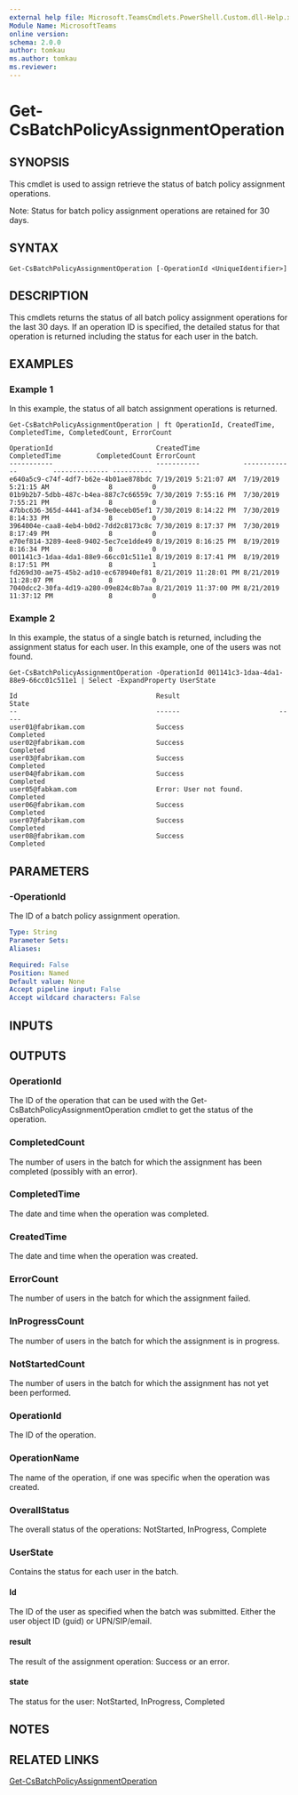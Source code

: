 ```yaml
---
external help file: Microsoft.TeamsCmdlets.PowerShell.Custom.dll-Help.xml
Module Name: MicrosoftTeams
online version:
schema: 2.0.0
author: tomkau
ms.author: tomkau
ms.reviewer:
---
```


# Get-CsBatchPolicyAssignmentOperation

## SYNOPSIS
This cmdlet is used to assign retrieve the status of batch policy assignment operations.

Note: Status for batch policy assignment operations are retained for 30 days.

## SYNTAX

```
Get-CsBatchPolicyAssignmentOperation [-OperationId <UniqueIdentifier>]
```

## DESCRIPTION
This cmdlets returns the status of all batch policy assignment operations for the last 30 days.  If an operation ID is specified, the detailed status for that operation is returned including the status for each user in the batch.

## EXAMPLES

### Example 1
In this example, the status of all batch assignment operations is returned.

```
Get-CsBatchPolicyAssignmentOperation | ft OperationId, CreatedTime, CompletedTime, CompletedCount, ErrorCount

OperationId                          CreatedTime           CompletedTime         CompletedCount ErrorCount
-----------                          -----------           -------------         -------------- ----------
e640a5c9-c74f-4df7-b62e-4b01ae878bdc 7/19/2019 5:21:07 AM  7/19/2019 5:21:15 AM               8          0
01b9b2b7-5dbb-487c-b4ea-887c7c66559c 7/30/2019 7:55:16 PM  7/30/2019 7:55:21 PM               8          0
47bbc636-365d-4441-af34-9e0eceb05ef1 7/30/2019 8:14:22 PM  7/30/2019 8:14:33 PM               8          0
3964004e-caa8-4eb4-b0d2-7dd2c8173c8c 7/30/2019 8:17:37 PM  7/30/2019 8:17:49 PM               8          0
e70ef814-3289-4ee8-9402-5ec7ce1dde49 8/19/2019 8:16:25 PM  8/19/2019 8:16:34 PM               8          0
001141c3-1daa-4da1-88e9-66cc01c511e1 8/19/2019 8:17:41 PM  8/19/2019 8:17:51 PM               8          1
fd269d30-ae75-45b2-ad10-ec678940ef81 8/21/2019 11:28:01 PM 8/21/2019 11:28:07 PM              8          0
7040dcc2-30fa-4d19-a280-09e824c8b7aa 8/21/2019 11:37:00 PM 8/21/2019 11:37:12 PM              8          0
```

### Example 2
In this example, the status of a single batch is returned, including the assignment status for each user.  In this example, one of the users was not found.

```
Get-CsBatchPolicyAssignmentOperation -OperationId 001141c3-1daa-4da1-88e9-66cc01c511e1 | Select -ExpandProperty UserState

Id                                   Result                         State
--                                   ------                         -----
user01@fabrikam.com                  Success                        Completed
user02@fabrikam.com                  Success                        Completed
user03@fabrikam.com                  Success                        Completed
user04@fabrikam.com                  Success                        Completed
user05@fabkam.com                    Error: User not found.         Completed
user06@fabrikam.com                  Success                        Completed
user07@fabrikam.com                  Success                        Completed
user08@fabrikam.com                  Success                        Completed
```

## PARAMETERS

### -OperationId
The ID of a batch policy assignment operation.

```yaml
Type: String
Parameter Sets:
Aliases:

Required: False
Position: Named
Default value: None
Accept pipeline input: False
Accept wildcard characters: False
```

## INPUTS

## OUTPUTS

### OperationId
The ID of the operation that can be used with the Get-CsBatchPolicyAssignmentOperation cmdlet to get the status of the operation.

### CompletedCount
The number of users in the batch for which the assignment has been completed (possibly with an error).

### CompletedTime
The date and time when the operation was completed.

### CreatedTime
The date and time when the operation was created.

### ErrorCount
The number of users in the batch for which the assignment failed.

### InProgressCount
The number of users in the batch for which the assignment is in progress.

### NotStartedCount
The number of users in the batch for which the assignment has not yet been performed.

### OperationId
The ID of the operation.

### OperationName
The name of the operation, if one was specific when the operation was created.

### OverallStatus
The overall status of the operations: NotStarted, InProgress, Complete

### UserState
Contains the status for each user in the batch.

#### Id
The ID of the user as specified when the batch was submitted.  Either the user object ID (guid) or UPN/SIP/email.

#### result
The result of the assignment operation: Success or an error.

#### state
The status for the user: NotStarted, InProgress, Completed

## NOTES

## RELATED LINKS

[Get-CsBatchPolicyAssignmentOperation]()
